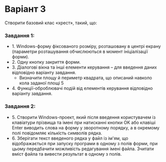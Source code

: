 # Варіант 3
<p>Створити базовий клас «хрест», такий, що:<p>
<h3>Завдання 1:</h3>
<ul>
<li>1. Windows-форму фіксованого розміру, розташовану в центрі екрану
(параметри розташування обчислюються в момент ініціалізації форми).</li>
<li>2. Одну кнопку закриття форми.</li>
<li>3. Діалогові вікна та інші елементи керування – для введення даних
відповідно варіанту завдання.
<ul>
<li>Визначити площу й периметр квадрата, що описаний навколо кола
заданої площі 5</li>
</ul>
</li>
<li>4. Функції-оброблювачі подій від елементів керування відповідно
варіанту завдання.</li>
</ul>
<h3>Завдання 2:</h3>
<ul>
<li>5. Створити Windows-проект, який після введення користувачем із
клавіатури прізвища та імені при натисканні кнопки OK або клавіші Enter
виводить слова на форму у зворотному порядку, а в окремому полі повідомляє
кількість символів рядка.</li>
<li>6. Зберігати текст введеного рядка у файл із ім'ям, що відображається при
запуску програми в одному з полів форми, при цьому передбачити можливість
редагування імені файла. Зчитати вміст файла та вивести результат в одному з
полів.</li>
</ul>